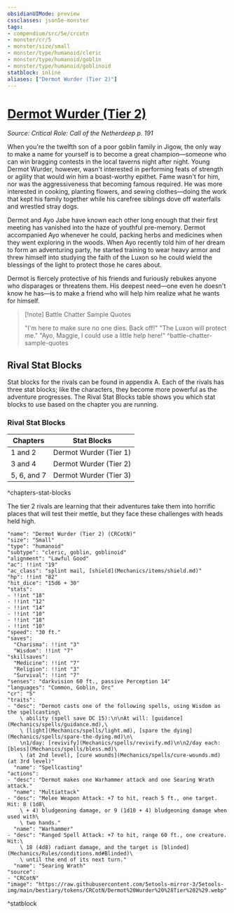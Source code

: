 ```yaml
---
obsidianUIMode: preview
cssclasses: json5e-monster
tags:
- compendium/src/5e/crcotn
- monster/cr/5
- monster/size/small
- monster/type/humanoid/cleric
- monster/type/humanoid/goblin
- monster/type/humanoid/goblinoid
statblock: inline
aliases: ["Dermot Wurder (Tier 2)"]
---
```

# [Dermot Wurder (Tier 2)](Mechanics\bestiary\npc/dermot-wurder-tier-2-crcotn.md)
*Source: Critical Role: Call of the Netherdeep p. 191*  

When you're the twelfth son of a poor goblin family in Jigow, the only way to make a name for yourself is to become a great champion—someone who can win bragging contests in the local taverns night after night. Young Dermot Wurder, however, wasn't interested in performing feats of strength or agility that would win him a boast-worthy epithet. Fame wasn't for him, nor was the aggressiveness that becoming famous required. He was more interested in cooking, planting flowers, and sewing clothes—doing the work that kept his family together while his carefree siblings dove off waterfalls and wrestled stray dogs.

Dermot and Ayo Jabe have known each other long enough that their first meeting has vanished into the haze of youthful pre-memory. Dermot accompanied Ayo whenever he could, packing herbs and medicines when they went exploring in the woods. When Ayo recently told him of her dream to form an adventuring party, he started training to wear heavy armor and threw himself into studying the faith of the Luxon so he could wield the blessings of the light to protect those he cares about.

Dermot is fiercely protective of his friends and furiously rebukes anyone who disparages or threatens them. His deepest need—one even he doesn't know he has—is to make a friend who will help him realize what he wants for himself.

> [!note] Battle Chatter Sample Quotes
> 
> "I'm here to make sure no one dies. Back off!" "The Luxon will protect me." "Ayo, Maggie, I could use a little help here!"
^battle-chatter-sample-quotes

## Rival Stat Blocks

Stat blocks for the rivals can be found in appendix A. Each of the rivals has three stat blocks; like the characters, they become more powerful as the adventure progresses. The Rival Stat Blocks table shows you which stat blocks to use based on the chapter you are running.

### Rival Stat Blocks

| Chapters | Stat Blocks |
|----------|-------------|
| 1 and 2 | Dermot Wurder (Tier 1) |
| 3 and 4 | Dermot Wurder (Tier 2) |
| 5, 6, and 7 | Dermot Wurder (Tier 3) |
^chapters-stat-blocks

The tier 2 rivals are learning that their adventures take them into horrific places that will test their mettle, but they face these challenges with heads held high.

```statblock
"name": "Dermot Wurder (Tier 2) (CRCotN)"
"size": "Small"
"type": "humanoid"
"subtype": "cleric, goblin, goblinoid"
"alignment": "Lawful Good"
"ac": !!int "19"
"ac_class": "splint mail, [shield](Mechanics/items/shield.md)"
"hp": !!int "82"
"hit_dice": "15d6 + 30"
"stats":
- !!int "18"
- !!int "12"
- !!int "14"
- !!int "10"
- !!int "18"
- !!int "10"
"speed": "30 ft."
"saves":
  "Charisma": !!int "3"
  "Wisdom": !!int "7"
"skillsaves":
  "Medicine": !!int "7"
  "Religion": !!int "3"
  "Survival": !!int "7"
"senses": "darkvision 60 ft., passive Perception 14"
"languages": "Common, Goblin, Orc"
"cr": "5"
"traits":
- "desc": "Dermot casts one of the following spells, using Wisdom as the spellcasting\
    \ ability (spell save DC 15):\n\nAt will: [guidance](Mechanics/spells/guidance.md),\
    \ [light](Mechanics/spells/light.md), [spare the dying](Mechanics/spells/spare-the-dying.md)\n\
    \n1/day: [revivify](Mechanics/spells/revivify.md)\n\n2/day each: [bless](Mechanics/spells/bless.md)\
    \ (at 2nd level), [cure wounds](Mechanics/spells/cure-wounds.md) (at 3rd level)"
  "name": "Spellcasting"
"actions":
- "desc": "Dermot makes one Warhammer attack and one Searing Wrath attack."
  "name": "Multiattack"
- "desc": "Melee Weapon Attack: +7 to hit, reach 5 ft., one target. Hit: 8 (1d8\
    \ + 4) bludgeoning damage, or 9 (1d10 + 4) bludgeoning damage when used with\
    \ two hands."
  "name": "Warhammer"
- "desc": "Ranged Spell Attack: +7 to hit, range 60 ft., one creature. Hit:\
    \ 18 (4d8) radiant damage, and the target is [blinded](Mechanics/Rules/conditions.md#Blinded)\
    \ until the end of its next turn."
  "name": "Searing Wrath"
"source":
- "CRCotN"
"image": "https://raw.githubusercontent.com/5etools-mirror-3/5etools-img/main/bestiary/tokens/CRCotN/Dermot%20Wurder%20%28Tier%202%29.webp"
```
^statblock
